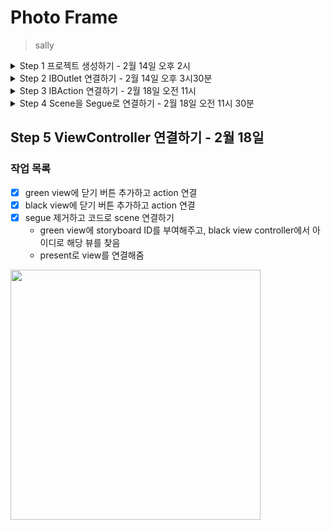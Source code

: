 # Photo Frame
> sally

<details>
	<summary>Step 1 프로젝트 생성하기 - 2월 14일 오후 2시</summary>

### 작업 목록
- [x] 포토프레임 프로젝트 저장소를 본인 저장소로 fork하고 로컬에 clone 하기
- [x] iOS app 프로젝트 생성하기
- [x] 스토리보드에서 TabBar Controller 추가하기
- [x] 두 개 Scene 중에 첫 번째 Scene에 Custom Class를 ViewController로 지정하기
- [x] 자동 생성된 ViewController 클래스 viewDidLoad() 함수에서 print(#file, #line, #function, #column) 코드를 추가하고 실행하면 콘솔 영역에 무엇이 출력되는지 확인하기
```
/Users/seeunlee/Dev/CodeSquad_2022/iOS class/swift-photoframe/PhotoFrame/PhotoFrame/ViewController.swift 7 viewDidLoad() 40
```

### 학습 키워드
- UITabBarController
- UITabBar

</details>


<details>
	<summary>Step 2 IBOutlet 연결하기 - 2월 14일 오후 3시30분</summary>

### 작업 목록
- [x] First Scene에 레이블 만들기
- [x] First Scene에 만들어져 있는 레이블을 IBOutlet으로 연결하기
- [x] 연결한 아웃렛 변수에 값을 변경하기
<img height="400" src="https://user-images.githubusercontent.com/45891045/153809410-648cbe24-7da1-4735-90fc-20a5c8cde6dd.png">

### 학습 키워드
- UILabel 클래스 속성(Property)

</details>


<details>
	<summary>Step 3 IBAction 연결하기 - 2월 18일 오전 11시</summary>

### 작업 목록
- [x] next button 만들고 IBAction 연결하기
- [x] next button의 액션으로 텍스트 속성 변경해보기
- [x] color change button과 새로운 color change 액션 만들기

### 추가 학습거리 
- [x] next button과 color change button 모두에 color change action을 연결해보기 
	- next button 하나에 두 개의 액션 연결
	- color change action 하나에 두 개의 버튼 연결
<img height="400" src="https://user-images.githubusercontent.com/45891045/154604509-ba2025ce-d527-4fc2-b07a-5f0c94350da0.gif">

### 질문거리
- next button에 두 개의 액션을 달고 두 액션의 순서를 지정해주고 싶었는데 실패했습니다. 
	- 먼저 생성된 순서로 지정되나 싶어서 하나를 지우고 순서를 바꿔서 작성해보기도 해봤지만 이상하게 순서가 바뀌지 않았습니다..!
	- 혹시 스토리보드만 사용해서는 불가능한 것일까요? 
	- 따로 코드로 액션을 연결해주고 순서를 지정해주는? 방법을 알아보는게 좋을까요?

</details>


<details>
	<summary>Step 4 Scene을 Segue로 연결하기 - 2월 18일 오전 11시 30분</summary>

### 작업 목록
- [x] view 추가하고 버튼 연결
- [x] 연속하는 view 하나 더 추가

<img height="400" src="https://user-images.githubusercontent.com/45891045/154606078-f6283b3d-b91e-4411-aed7-7e71623ab969.gif">

</details>


## Step 5 ViewController 연결하기 - 2월 18일 

### 작업 목록
- [x] green view에 닫기 버튼 추가하고 action 연결
- [x] black view에 닫기 버튼 추가하고 action 연결
- [x] segue 제거하고 코드로 scene 연결하기
	- green view에 storyboard ID를 부여해주고, black view controller에서 아이디로 해당 뷰를 찾음
	- present로 view를 연결해줌

<img height="400" src="https://user-images.githubusercontent.com/45891045/154609762-6af959e0-1c4d-4425-8029-dd08500396ca.gif">



